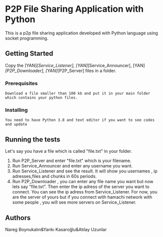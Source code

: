 # P2P File Sharing Application with Python

This is a p2p file sharing application developed with Python language using socket programming.

## Getting Started

Copy the [YAN]_[Service_Listener],  [YAN]_[Service_Announcer],  [YAN]_[P2P_Downloader],  [YAN]_[P2P_Server] files in a folder.

### Prerequisites

```
Download a file smaller than 100 kb and put it in your main folder which contains your python files.
```

### Installing

```
You need to have Python 3.8 and text editor if you want to see codes and update
```

## Running the tests

Let's say you have a file which is called "file.txt" in your folder.
1) Run P2P_Server and enter "file.txt" which is your filename.
2) Run Service_Announcer and enter any username you want.
3) Run Service_Listener and see the result. It will show you usernames , ip adresses,files and chunks in 60s periods.
4) Run P2P_Downloader , you can enter any file name you want but now lets say "file.txt". Then enter the ip adress of the server you want to connect. You can see the ip adress from Service_Listener. For now, you are the server of yours but if you connect with hamachi network with some people , you will see more servers on Service_Listener.

## Authors

Nareg Boynukalın&Yankı Kasaroğlu&Atılay Uzunlar


